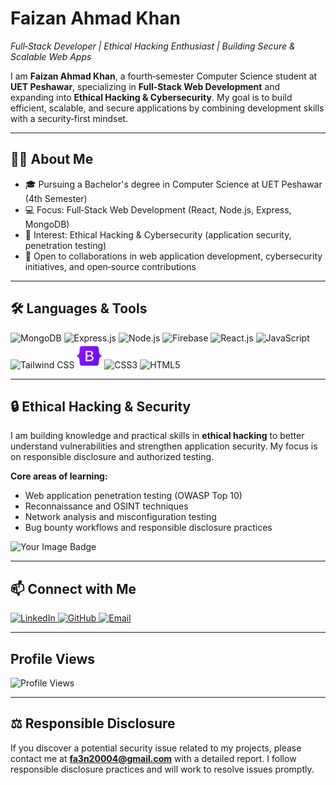 # Faizan Ahmad Khan
*Full‑Stack Developer | Ethical Hacking Enthusiast | Building Secure & Scalable Web Apps*

I am **Faizan Ahmad Khan**, a fourth‑semester Computer Science student at **UET Peshawar**, specializing in **Full‑Stack Web Development** and expanding into **Ethical Hacking & Cybersecurity**. My goal is to build efficient, scalable, and secure applications by combining development skills with a security‑first mindset.

---

## 👨‍💻 About Me

- 🎓 Pursuing a Bachelor's degree in Computer Science at UET Peshawar (4th Semester)
- 💻 Focus: Full‑Stack Web Development (React, Node.js, Express, MongoDB)
- 🔐 Interest: Ethical Hacking & Cybersecurity (application security, penetration testing)
- 🤝 Open to collaborations in web application development, cybersecurity initiatives, and open‑source contributions

---

## 🛠️ Languages & Tools

<p align="left">
  <img width="24" height="40" src="https://img.icons8.com/external-tal-revivo-color-tal-revivo/24/external-mongodb-a-cross-platform-document-oriented-database-program-logo-color-tal-revivo.png" alt="MongoDB"/>
  <img src="https://img.icons8.com/color/50/express-js.png" height="40" alt="Express.js" />
  <img src="https://img.icons8.com/color/48/nodejs.png" height="40" alt="Node.js" />
  <img src="https://img.icons8.com/color/48/firebase.png" height="40" alt="Firebase" />
  <img src="https://cdn.jsdelivr.net/gh/devicons/devicon/icons/react/react-original.svg" height="40" alt="React.js" />
  <img src="https://cdn.jsdelivr.net/gh/devicons/devicon/icons/javascript/javascript-original.svg" height="40" alt="JavaScript" />
  <img src="https://img.icons8.com/color/48/tailwind_css.png" height="40" alt="Tailwind CSS" />
  <img src="https://github.com/devicons/devicon/blob/v2.16.0/icons/bootstrap/bootstrap-original.svg" height="40" alt="Bootstrap" />
  <img src="https://cdn.jsdelivr.net/gh/devicons/devicon/icons/css3/css3-original.svg" height="40" alt="CSS3" />
  <img src="https://cdn.jsdelivr.net/gh/devicons/devicon/icons/html5/html5-original.svg" height="40" alt="HTML5" />
</p>

---

## 🔒 Ethical Hacking & Security

I am building knowledge and practical skills in **ethical hacking** to better understand vulnerabilities and strengthen application security. My focus is on responsible disclosure and authorized testing.

**Core areas of learning:**
- Web application penetration testing (OWASP Top 10)
- Reconnaissance and OSINT techniques
- Network analysis and misconfiguration testing
- Bug bounty workflows and responsible disclosure practices

<p align="left">
  <img src="https://tryhackme-badges.s3.amazonaws.com/fa3n.png" alt="Your Image Badge" /> 
</p>

---

## 📫 Connect with Me

<p>
  <a href="https://www.linkedin.com/in/faizan-ahmad-khan5/" target="_blank">
    <img src="https://img.shields.io/badge/LinkedIn-blue?style=for-the-badge&logo=linkedin" alt="LinkedIn" />
  </a>
  <a href="https://github.com/faizan-ahmad5" target="_blank">
    <img src="https://img.shields.io/badge/GitHub-black?style=for-the-badge&logo=github" alt="GitHub" />
  </a>
  <a href="mailto:fa3n20004@gmail.com" target="_blank">
    <img src="https://img.shields.io/badge/Email-red?style=for-the-badge&logo=gmail" alt="Email" />
  </a>
</p>

---

## Profile Views

<p>
  <img src="https://komarev.com/ghpvc/?username=faizan-ahmad5&color=blue" alt="Profile Views" />
</p>

---

## ⚖️ Responsible Disclosure

If you discover a potential security issue related to my projects, please contact me at **fa3n20004@gmail.com** with a detailed report. I follow responsible disclosure practices and will work to resolve issues promptly.



